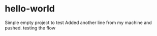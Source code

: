 # hello-world
Simple empty project to test
Added another line from my machine and pushed.
testing the flow